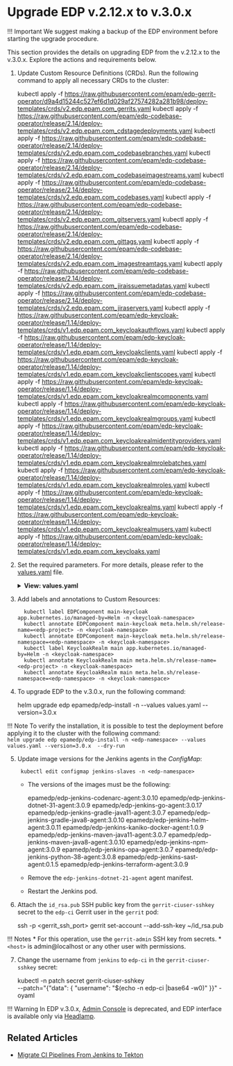 # Upgrade EDP v.2.12.x to v.3.0.x

!!! Important
    We suggest making a backup of the EDP environment before starting the upgrade procedure.

This section provides the details on upgrading EDP from the v.2.12.x to the v.3.0.x. Explore the actions and requirements below.

1. Update Custom Resource Definitions (CRDs). Run the following command to apply all necessary CRDs to the cluster:

      kubectl apply -f https://raw.githubusercontent.com/epam/edp-gerrit-operator/d9a4d15244c527ef6d1d029af27574282a281b98/deploy-templates/crds/v2.edp.epam.com_gerrits.yaml
      kubectl apply -f https://raw.githubusercontent.com/epam/edp-codebase-operator/release/2.14/deploy-templates/crds/v2.edp.epam.com_cdstagedeployments.yaml
      kubectl apply -f https://raw.githubusercontent.com/epam/edp-codebase-operator/release/2.14/deploy-templates/crds/v2.edp.epam.com_codebasebranches.yaml
      kubectl apply -f https://raw.githubusercontent.com/epam/edp-codebase-operator/release/2.14/deploy-templates/crds/v2.edp.epam.com_codebaseimagestreams.yaml
      kubectl apply -f https://raw.githubusercontent.com/epam/edp-codebase-operator/release/2.14/deploy-templates/crds/v2.edp.epam.com_codebases.yaml
      kubectl apply -f https://raw.githubusercontent.com/epam/edp-codebase-operator/release/2.14/deploy-templates/crds/v2.edp.epam.com_gitservers.yaml
      kubectl apply -f https://raw.githubusercontent.com/epam/edp-codebase-operator/release/2.14/deploy-templates/crds/v2.edp.epam.com_gittags.yaml
      kubectl apply -f https://raw.githubusercontent.com/epam/edp-codebase-operator/release/2.14/deploy-templates/crds/v2.edp.epam.com_imagestreamtags.yaml
      kubectl apply -f https://raw.githubusercontent.com/epam/edp-codebase-operator/release/2.14/deploy-templates/crds/v2.edp.epam.com_jiraissuemetadatas.yaml
      kubectl apply -f https://raw.githubusercontent.com/epam/edp-codebase-operator/release/2.14/deploy-templates/crds/v2.edp.epam.com_jiraservers.yaml
      kubectl apply -f https://raw.githubusercontent.com/epam/edp-keycloak-operator/release/1.14/deploy-templates/crds/v1.edp.epam.com_keycloakauthflows.yaml
      kubectl apply -f https://raw.githubusercontent.com/epam/edp-keycloak-operator/release/1.14/deploy-templates/crds/v1.edp.epam.com_keycloakclients.yaml
      kubectl apply -f https://raw.githubusercontent.com/epam/edp-keycloak-operator/release/1.14/deploy-templates/crds/v1.edp.epam.com_keycloakclientscopes.yaml
      kubectl apply -f https://raw.githubusercontent.com/epam/edp-keycloak-operator/release/1.14/deploy-templates/crds/v1.edp.epam.com_keycloakrealmcomponents.yaml
      kubectl apply -f https://raw.githubusercontent.com/epam/edp-keycloak-operator/release/1.14/deploy-templates/crds/v1.edp.epam.com_keycloakrealmgroups.yaml
      kubectl apply -f https://raw.githubusercontent.com/epam/edp-keycloak-operator/release/1.14/deploy-templates/crds/v1.edp.epam.com_keycloakrealmidentityproviders.yaml
      kubectl apply -f https://raw.githubusercontent.com/epam/edp-keycloak-operator/release/1.14/deploy-templates/crds/v1.edp.epam.com_keycloakrealmrolebatches.yaml
      kubectl apply -f https://raw.githubusercontent.com/epam/edp-keycloak-operator/release/1.14/deploy-templates/crds/v1.edp.epam.com_keycloakrealmroles.yaml
      kubectl apply -f https://raw.githubusercontent.com/epam/edp-keycloak-operator/release/1.14/deploy-templates/crds/v1.edp.epam.com_keycloakrealms.yaml
      kubectl apply -f https://raw.githubusercontent.com/epam/edp-keycloak-operator/release/1.14/deploy-templates/crds/v1.edp.epam.com_keycloakrealmusers.yaml
      kubectl apply -f https://raw.githubusercontent.com/epam/edp-keycloak-operator/release/1.14/deploy-templates/crds/v1.edp.epam.com_keycloaks.yaml

2. Set the required parameters. For more details, please refer to the [values.yaml](https://github.com/epam/edp-install/blob/release/3.0/deploy-templates/values.yaml) file.

   <details>
   <summary><b>View: values.yaml</b></summary>

   ```yaml
   edp-tekton:
     enabled: false
   admin-console-operator:
     enabled: true
   jenkins-operator:
     enabled: true
   ```
   </details>

3. Add labels and annotations to Custom Resources:
      ```
        kubectl label EDPComponent main-keycloak app.kubernetes.io/managed-by=Helm -n <keycloak-namespace>
        kubectl annotate EDPComponent main-keycloak meta.helm.sh/release-name=<edp-project> -n <keycloak-namespace>
        kubectl annotate EDPComponent main-keycloak meta.helm.sh/release-namespace=<edp-namespace> -n <keycloak-namespace>
        kubectl label KeycloakRealm main app.kubernetes.io/managed-by=Helm -n <keycloak-namespace>
        kubectl annotate KeycloakRealm main meta.helm.sh/release-name=<edp-project> -n <keycloak-namespace>
        kubectl annotate KeycloakRealm main meta.helm.sh/release-namespace=<edp-namespace> -n <keycloak-namespace>

      ```

4. To upgrade EDP to the v.3.0.x, run the following command:

      helm upgrade edp epamedp/edp-install -n <edp-namespace> --values values.yaml --version=3.0.x

  !!! Note
      To verify the installation, it is possible to test the deployment before applying it to the cluster with the following command:<br>
      `helm upgrade edp epamedp/edp-install -n <edp-namespace> --values values.yaml --version=3.0.x  --dry-run`

5. Update image versions for the Jenkins agents in the *ConfigMap*:

        kubectl edit configmap jenkins-slaves -n <edp-namespace>

   * The versions of the images must be the following:

        epamedp/edp-jenkins-codenarc-agent:3.0.10
        epamedp/edp-jenkins-dotnet-31-agent:3.0.9
        epamedp/edp-jenkins-go-agent:3.0.17
        epamedp/edp-jenkins-gradle-java11-agent:3.0.7
        epamedp/edp-jenkins-gradle-java8-agent:3.0.10
        epamedp/edp-jenkins-helm-agent:3.0.11
        epamedp/edp-jenkins-kaniko-docker-agent:1.0.9
        epamedp/edp-jenkins-maven-java11-agent:3.0.7
        epamedp/edp-jenkins-maven-java8-agent:3.0.10
        epamedp/edp-jenkins-npm-agent:3.0.9
        epamedp/edp-jenkins-opa-agent:3.0.7
        epamedp/edp-jenkins-python-38-agent:3.0.8
        epamedp/edp-jenkins-sast-agent:0.1.5
        epamedp/edp-jenkins-terraform-agent:3.0.9

   * Remove the `edp-jenkins-dotnet-21-agent` agent manifest.

   * Restart the Jenkins pod.

6. Attach the `id_rsa.pub` SSH public key from the `gerrit-ciuser-sshkey` secret to the `edp-ci` Gerrit user in the `gerrit` pod:

      ssh -p <gerrit_ssh_port> <host> gerrit set-account --add-ssh-key ~/id_rsa.pub

  !!! Notes
      * For this operation, use the `gerrit-admin` SSH key from secrets.
      * `<host>` is admin@localhost or any other user with permissions.

7. Change the username from `jenkins` to `edp-ci` in the `gerrit-ciuser-sshkey` secret:

      kubectl -n <edp-namespace> patch secret gerrit-ciuser-sshkey\
       --patch="{\"data\": { \"username\": \"$(echo -n edp-ci |base64 -w0)\" }}" -oyaml

!!! Warning
    In EDP v.3.0.x, [Admin Console](../../user-guide/#admin-console) is deprecated, and EDP interface is available only via [Headlamp](../../headlamp-user-guide/#overview).

## Related Articles
* [Migrate CI Pipelines From Jenkins to Tekton](migrate-ci-pipelines-from-jenkins-to-tekton.md)